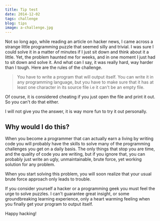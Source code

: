 ```yaml
---
title: Tip test
date: 2014-12-02
tags: challenge
blog: tips
image: a-challenge.jpg
---
```


Not so long ago, while reading an article on hacker news, I came across a strange little programming puzzle that seemed silly and trivial. I was sure I could solve it in a matter of minutes if I just sit down and think about it a little. Yet, the problem haunted me for weeks, and in one moment I just had to sit down and solve it. And what can I say, it was really hard, way harder than I tough. Here are the rules of the challenge.

> You have to write a program that will output itself. You can write it in any  programming language, but you have to make sure that it has at least one character in its source file i.e it can't be an empty file.

Of course, it is considered cheating if you just open the file and print it out. So you can't do that either.

I will not give you the answer, it is way more fun to try it out personally.

## Why would I do this?

When you become a programmer that can actually earn a living by writing code you will probably have the skills to solve many of the programming challenges you get on a daily basis. The only things that stop you are time, and the quality of code you are writing, but if you ignore that, you can probably just write an ugly, unmaintainable, brute force, yet working solution for any problem.

When you start solving this problem, you will soon realize that your usual brute force approach only leads to trouble.

If you consider yourself a hacker or a programming geek you must feel the urge to solve puzzles. I can't guarantee great insight, or some groundbreaking learning experience, only a heart warming feeling when you finally get your program to output itself.

Happy hacking!
